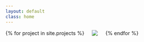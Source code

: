 ```yaml
---
layout: default
class: home
---
```

<div class="columns">
  {% for project in site.projects %}
    <a href="{{ project.url }}">
      <div class="pin {% if project.break %} break {% endif %}">
        <img src="/images/{{ project.images.first }}">
      </div>
    </a>
  {% endfor %}
</div>

<script>
  const list = document.querySelector('.columns');
  for (let i = list.children.length; i >= 0; i--) {
    list.appendChild(list.children[Math.random() * i | 0]);
  }
</script>
